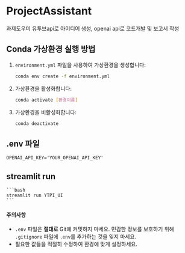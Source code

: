 # ProjectAssistant
과제도우미 유투브api로 아이디어 생성, openai api로 코드개발 및 보고서 작성


## Conda 가상환경 실행 방법

1. `environment.yml` 파일을 사용하여 가상환경을 생성합니다:
    ```bash
    conda env create -f environment.yml
    ```

2. 가상환경을 활성화합니다:
    ```bash
    conda activate [환경이름]
    ```

3. 가상환경을 비활성화합니다:
    ```bash
    conda deactivate
    ```

## .env 파일     
    OPENAI_API_KEY='YOUR_OPENAI_API_KEY'
   
## streamlit run
    ```bash
    streamlit run YTPI_UI
    ```    
#### 주의사항
- `.env` 파일은 **절대로** Git에 커밋하지 마세요. 민감한 정보를 보호하기 위해 `.gitignore` 파일에 `.env`를 추가하는 것을 잊지 마세요.
- 필요한 값들을 적절히 수정하여 환경에 맞게 설정하세요.
